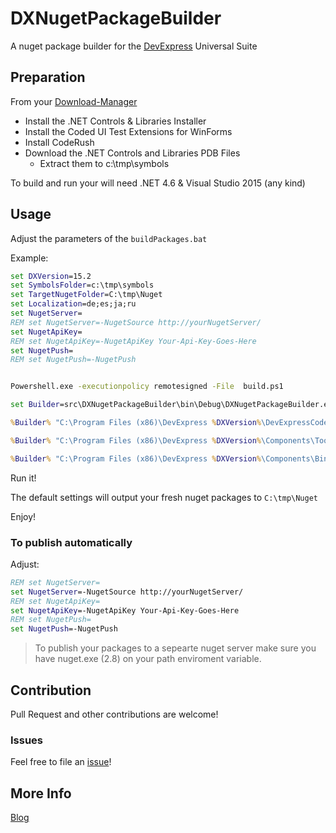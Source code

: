 # DXNugetPackageBuilder
A nuget package builder for the [DevExpress](//www.devexpress.com) Universal Suite

## Preparation

From your [Download-Manager](https://www.devexpress.com/ClientCenter/DownloadManager/)
 
- Install the .NET Controls & Libraries Installer
- Install the Coded UI Test Extensions for WinForms
- Install CodeRush
- Download the .NET Controls and Libraries PDB Files
	- Extract them to c:\tmp\symbols

To build and run your will need .NET 4.6 & Visual Studio 2015 (any kind)

## Usage

Adjust the parameters of the `buildPackages.bat`

Example:

```cmd
set DXVersion=15.2
set SymbolsFolder=c:\tmp\symbols
set TargetNugetFolder=C:\tmp\Nuget
set Localization=de;es;ja;ru
set NugetServer=
REM set NugetServer=-NugetSource http://yourNugetServer/
set NugetApiKey=
REM set NugetApiKey=-NugetApiKey Your-Api-Key-Goes-Here
set NugetPush=
REM set NugetPush=-NugetPush


Powershell.exe -executionpolicy remotesigned -File  build.ps1

set Builder=src\DXNugetPackageBuilder\bin\Debug\DXNugetPackageBuilder.exe

%Builder% "C:\Program Files (x86)\DevExpress %DXVersion%\DevExpressCodedUIExtensions\Tools" %SymbolsFolder% %TargetNugetFolder% %Localization% %NugetServer% %NugetApiKey% %NugetPush%

%Builder% "C:\Program Files (x86)\DevExpress %DXVersion%\Components\Tools\eXpressAppFramework\Model Editor" %SymbolsFolder% %TargetNugetFolder% %Localization% %NugetServer% %NugetApiKey% %NugetPush%

%Builder% "C:\Program Files (x86)\DevExpress %DXVersion%\Components\Bin\Framework" %SymbolsFolder% %TargetNugetFolder% %Localization% %NugetServer% %NugetApiKey% %NugetPush%
```

Run it!

The default settings will output your fresh nuget packages to `C:\tmp\Nuget`

Enjoy!

### To publish automatically

Adjust:
 
```cmd
REM set NugetServer=
set NugetServer=-NugetSource http://yourNugetServer/
REM set NugetApiKey=
set NugetApiKey=-NugetApiKey Your-Api-Key-Goes-Here
REM set NugetPush=
set NugetPush=-NugetPush
```

> To publish your packages to a sepearte nuget server make sure you have nuget.exe (2.8) on your path enviroment variable.


## Contribution
Pull Request and other contributions are welcome!

### Issues
Feel free to file an [issue](//github.com/biohazard999/DXNugetPackageBuilder/issues)!

## More Info

[Blog](http://blog.delegate.at)